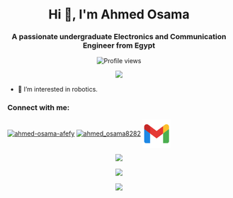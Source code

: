 <h1 align="center">Hi 👋, I'm Ahmed Osama</h1>
<h3 align="center">A passionate undergraduate Electronics and Communication Engineer from Egypt</h3>

<p align="center"> <img src="https://komarev.com/ghpvc/?username=ahmedosama07&label=Profile%20views&color=0e75b6&style=flat" alt="Profile views" /> </p>

<p align="center">
<picture>
  <source
    srcset="https://github-profile-trophy.vercel.app/?username=ahmedosama07&theme=onedark"
    media="(prefers-color-scheme: dark)"
  />
  <img
    src="https://github-profile-trophy.vercel.app/?username=ahmedosama07"
    media="(prefers-color-scheme: light)"
  />
</picture>
</p>

- 👀 I’m interested in robotics.

<div class="header">
<h3 align="left">Connect with me:</h3>
<p align="left">
<a href="https://linkedin.com/in/ahmed-osama-afefy" target="blank"><img align="center" src="https://raw.githubusercontent.com/rahuldkjain/github-profile-readme-generator/master/src/images/icons/Social/linked-in-alt.svg" alt="ahmed-osama-afefy" height="30" width="40" /></a>
<a href="https://www.hackerrank.com/ahmed_osama8282" target="blank"><img align="center" src="https://raw.githubusercontent.com/rahuldkjain/github-profile-readme-generator/master/src/images/icons/Social/hackerrank.svg" alt="ahmed_osama8282" height="30" width="40" /></a>
<a href="mailto:ahmed.osama8282@gmail.com"> <img align="center" src="/img/icons8-gmail-32.svg"> </a>
</p>
</div>

 <p align="center">
<picture>
  <source
    srcset="https://github-readme-stats.vercel.app/api?username=ahmedosama07&count_private=true&show_icons=true&hide_border=true&theme=dark"
    media="(prefers-color-scheme: dark)"
  />
  <img
    src="https://github-readme-stats.vercel.app/api?username=ahmedosama07&count_private=true&show_icons=true&hide_border=true&theme=default"
    media="(prefers-color-scheme: light)"
  />
</picture>
</p>

 <p align="center">
<picture>
  <source
    srcset="https://github-readme-streak-stats.herokuapp.com/?user=ahmedosama07&theme=dark"
    media="(prefers-color-scheme: dark)"
  />
  <img
    src="https://github-readme-streak-stats.herokuapp.com/?user=ahmedosama07&theme=default"
    media="(prefers-color-scheme: light)"
  />
</picture>
</p>

<p align="center">
<picture>
  <source
    srcset="https://github-readme-stats.vercel.app/api/top-langs/?username=ahmedosama07&layout=compact&hide_border=true&theme=dark"
    media="(prefers-color-scheme: dark)"
  />
  <img
    src="https://github-readme-stats.vercel.app/api/top-langs/?username=ahmedosama07&layout=compact&hide_border=true&theme=default"
    media="(prefers-color-scheme: light)"
  />
</picture>
</p>
